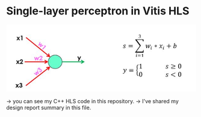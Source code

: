 # Single-layer perceptron in Vitis HLS
![alt text](https://github.com/salemsajjad/Vitis-HLS-Combinational/blob/main/06-single_Perceptron/single-layer-perceptron.JPG?raw=true)

-> you can see my C++ HLS code in this repository.
-> I've shared my design report summary in this file.
